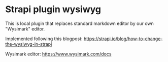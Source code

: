 # Strapi plugin wysiwyg

This is local plugin that replaces standard markdown editor by our own "Wysimark" editor.

Implemented following this blogpost: https://strapi.io/blog/how-to-change-the-wysiwyg-in-strapi

Wysimark editor: https://www.wysimark.com/docs

